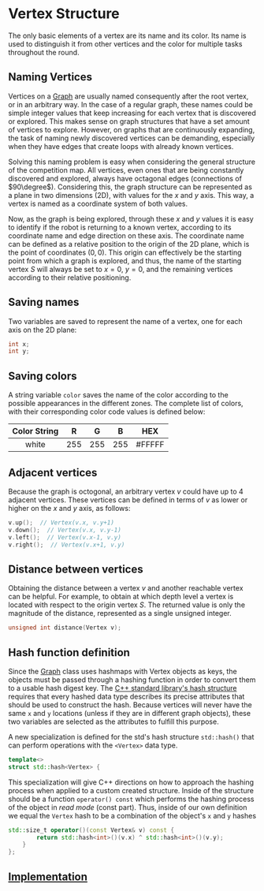 # Vertex Structure

The only basic elements of a vertex are its name and its color. Its name is used to distinguish it from other vertices and the color for multiple tasks throughout the round.

## Naming Vertices

Vertices on a [Graph](Graph.MD) are usually named consequently after the root vertex, or in an arbitrary way. In the case of a regular graph, these names could be simple integer values that keep increasing for each vertex that is discovered or explored. This makes sense on graph structures that have a set amount of vertices to explore. However, on graphs that are continuously expanding, the task of naming newly discovered vertices can be demanding, especially when they have edges that create loops with already known vertices.

Solving this naming problem is easy when considering the general structure of the competition map. All vertices, even ones that are being constantly discovered and explored, always have octagonal edges (connections of $90\degree$). Considering this, the graph structure can be represented as a plane in two dimensions (2D), with values for the $x$ and $y$ axis. This way, a vertex is named as a coordinate system of both values.

Now, as the graph is being explored, through these $x$ and $y$ values it is easy to identify if the robot is returning to a known vertex, according to its coordinate name and edge direction on these axis. The coordinate name can be defined as a relative position to the origin of the 2D plane, which is the point of coordinates $(0,0)$. This origin can effectively be the starting point from which a graph is explored, and thus, the name of the starting vertex $S$ will always be set to $x=0$, $y=0$, and the remaining vertices according to their relative positioning.

## Saving names

Two variables are saved to represent the name of a vertex, one for each axis on the 2D plane:

```cpp
int x;
int y;
```

## Saving colors

A string variable `color` saves the name of the color according to the possible appearances in the different zones. The complete list of colors, with their corresponding color code values is defined below:

| Color String |   R   |   G   |   B   |  HEX   |
| :----------: | :---: | :---: | :---: | :----: |
|    white     |  255  |  255  |  255  | #FFFFF |

## Adjacent vertices

Because the graph is octogonal, an arbitrary vertex $v$ could have up to 4 adjacent vertices. These vertices can be defined in terms of $v$ as lower or higher on the $x$ and $y$ axis, as follows:

```cpp
v.up();  // Vertex(v.x, v.y+1)
v.down();  // Vertex(v.x, v.y-1)
v.left();  // Vertex(v.x-1, v.y)
v.right();  // Vertex(v.x+1, v.y)
```

## Distance between vertices

Obtaining the distance between a vertex $v$ and another reachable vertex can be helpful. For example, to obtain at which depth level a vertex is located with respect to the origin vertex $S$. The returned value is only the magnitude of the distance, represented as a single unsigned integer.

```cpp
unsigned int distance(Vertex v);
```

## Hash function definition

Since the [Graph](./Graph.MD) class uses hashmaps with Vertex objects as keys, the objects must be passed through a hashing function in order to convert them to a usable hash digest key. The [C++ standard library's hash structure](https://en.cppreference.com/w/cpp/utility/hash) requires that every hashed data type describes its precise attributes that should be used to construct the hash. Because vertices will never have the same `x` and `y` locations (unless if they are in different graph objects), these two variables are selected as the attributes to fulfill this purpose.

A new specialization is defined for the std's hash structure `std::hash()` that can perform operations with the `<Vertex>` data type. 

```cpp
template<>
struct std::hash<Vertex> {
```

This specialization will give C++ directions on how to approach the hashing process when applied to a custom created structure. Inside of the structure should be a function `operator() const` which performs the hashing process of the object in *read mode* (const part). Thus, inside of our own definition we equal the `Vertex` hash to be a combination of the object's `x` and `y` hashes

```cpp
std::size_t operator()(const Vertex& v) const {
        return std::hash<int>()(v.x) ^ std::hash<int>()(v.y);
    }
};
```

## [Implementation](./Vertex.hpp)
